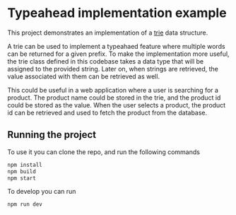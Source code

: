 
# Typeahead implementation example

This project demonstrates an implementation of a [trie](https://en.wikipedia.org/wiki/Trie) data structure.

A trie can be used to implement a typeahaed feature where multiple words can be returned for a given prefix.
To make the implementation more useful, the trie class defined in this codebase takes a data type that will be assigned to the provided string. Later on, when strings are retrieved, the value associated with them can be retrieved as well.

This could be useful in a web application where a user is searching for a product. The product name could be stored in the trie, and the product id could be stored as the value. When the user selects a product, the product id can be retrieved and used to fetch the product from the database.

## Running the project

To use it you can clone the repo, and run the following commands

```bash
npm install
npm build
npm start
```

To develop you can run

```bash
npm run dev
```
